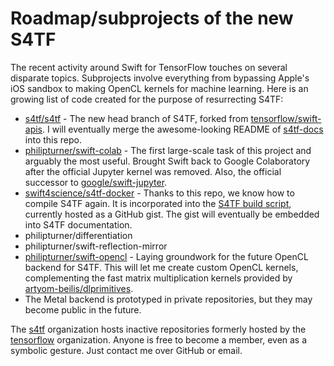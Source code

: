 # Roadmap/subprojects of the new S4TF

The recent activity around Swift for TensorFlow touches on several disparate topics. Subprojects involve everything from bypassing Apple's iOS sandbox to making OpenCL kernels for machine learning. Here is an growing list of code created for the purpose of resurrecting S4TF:

- [s4tf/s4tf](https://github.com/s4tf/s4tf) - The new head branch of S4TF, forked from [tensorflow/swift-apis](https://github.com/tensorflow/swift-apis). I will eventually merge the awesome-looking README of [s4tf-docs](https://github.com/s4tf/s4tf-docs) into this repo.
- [philipturner/swift-colab](https://github.com/philipturner/swift-colab) - The first large-scale task of this project and arguably the most useful. Brought Swift back to Google Colaboratory after the official Jupyter kernel was removed. Also, the official successor to [google/swift-jupyter](https://github.com/google/swift-jupyter).
- [swift4science/s4tf-docker](https://gitlab.com/swift4science/s4tf-docker) - Thanks to this repo, we know how to compile S4TF again. It is incorporated into the [S4TF build script](https://gist.github.com/philipturner/7aa063af04277d463c14168275878511), currently hosted as a GitHub gist. The gist will eventually be embedded into S4TF documentation.
- philipturner/differentiation
- philipturner/swift-reflection-mirror
- [philipturner/swift-opencl](https://github.com/philipturner/swift-opencl) - Laying groundwork for the future OpenCL backend for S4TF. This will let me create custom OpenCL kernels, complementing the fast matrix multiplication kernels provided by [artyom-beilis/dlprimitives](https://github.com/artyom-beilis/dlprimitives).
- The Metal backend is prototyped in private repositories, but they may become public in the future.

The [s4tf](https://github.com/philipturner/s4tf) organization hosts inactive repositories formerly hosted by the [tensorflow](https://github.com/tensorflow) organization. Anyone is free to become a member, even as a symbolic gesture. Just contact me over GitHub or email.
